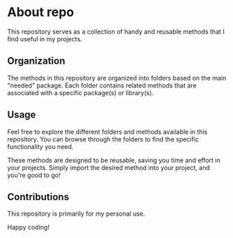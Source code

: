 # About repo

This repository serves as a collection of handy and reusable methods that I find useful in my projects.

## Organization

The methods in this repository are organized into folders based on the main "needed" package. Each folder contains related methods that are associated with a specific package(s) or library(s).

## Usage

Feel free to explore the different folders and methods available in this repository. You can browse through the folders to find the specific functionality you need.

These methods are designed to be reusable, saving you time and effort in your projects. Simply import the desired method into your project, and you're good to go!

## Contributions

This repository is primarily for my personal use.

Happy coding!
